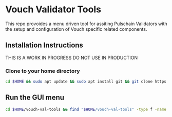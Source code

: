 # Vouch Validator Tools

This repo provoides a menu driven tool for assiting Pulschain Validators with the setup and configuration of Vouch specific related components.

## Installation Instructions

THIS IS A WORK IN PROGRESS DO NOT USE IN PRODUCTION


### Clone to your home directory
```sh
cd $HOME && sudo apt update && sudo apt install git && git clone https://github.com/Vouchrun/vouch-val-tools.git
```

## Run the GUI menu
```sh 
cd $HOME/vouch-val-tools && find "$HOME/vouch-val-tools" -type f -name "*.sh" -exec chmod +x {} \; && ./vouch-menu.sh
```



